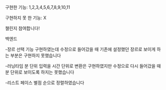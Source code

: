 구현한 기능: 1,2,3,4,5,6,7,8,9,10,11

구현하지 못 한 기능: X

챌린지 참여합니다!

백엔드

-장르 선택 기능 구현하였는데 수정으로 들어갔을 때 기존에 설정했던 장르로 보이게 하는 부분은 구현하지 못했습니다

-러닝타임 분 단위 입력을 시간 단위로 변환은 구현하였지만 수정으로 다시 들어갔을 때 분 단위로 보이도록 하지는 못했습니다

-리스트 페이스 별점 순으로 정렬하였습니다